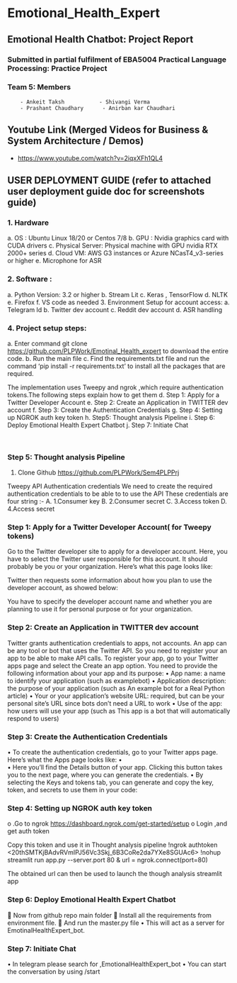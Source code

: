 # Emotional_Health_Expert

## Emotional Health Chatbot: Project Report

### Submitted in partial fulfilment of EBA5004 Practical Language Processing: Practice Project

### Team 5: Members
        - Ankeit Taksh           - Shivangi Verma
        - Prashant Chaudhary      - Anirban kar Chaudhari

## Youtube Link (Merged Videos for Business & System Architecture / Demos)
   - https://www.youtube.com/watch?v=2iqxXFh1QL4

## USER DEPLOYMENT GUIDE (refer to attached user deployment guide doc for screenshots guide)
### 1.	Hardware
a.	OS : Ubuntu Linux 18/20 or Centos 7/8 
b.	GPU : Nvidia graphics card with CUDA drivers
c.	Physical Server: Physical machine with GPU nvidia RTX 2000+ series
d.	Cloud VM: AWS G3 instances or Azure NCasT4_v3-series or higher
e.	Microphone for ASR

### 2.	Software :
a.	Python Version: 3.2 or higher
b.	Stream Lit 
c.	Keras , TensorFlow
d.	NLTK 
e.	Firefox
f.	VS code as needed
3.	Environment Setup for account access:
a.	Telegram Id
b.	Twitter dev account
c.	Reddit dev account 
d.	ASR handling 

### 4.	Project setup steps: 
a.	Enter command git clone https://github.com/PLPWork/Emotinal_Health_expert to download the entire code.
b.	Run the main file
c.	 Find the requirements.txt file and run the command ‘pip install -r requirements.txt’ to install all the packages that are required.

The implementation uses Tweepy and ngrok ,which require authentication tokens.The following steps explain how to get them
d.	Step 1: Apply for a Twitter Developer Account
e.	Step 2: Create an Application in TWITTER dev account
f.	Step 3: Create the Authentication Credentials
g.	Step 4: Setting up NGROK auth key token
h.	Step5: Thought analysis Pipeline
i.	Step 6: Deploy Emotional Health Expert Chatbot
j.	Step 7: Initiate Chat



 
### Step 5: Thought analysis Pipeline
1.	Clone Github
https://github.com/PLPWork/Sem4PLPPrj


Tweepy API Authentication credentials
We need to create the required authentication credentials to be able to to use the API
These credentials are four string :-
A.	1.Consumer key
B.	2.Consumer secret
C.	3.Access token
D.	4.Access secret
### Step 1: Apply for a Twitter Developer Account( for Tweepy tokens)

Go to the Twitter developer site to apply for a developer account. Here, you have to select the Twitter user responsible for this account. It should probably be you or your organization. Here’s what this page looks like:
 

Twitter then requests some information about how you plan to use the developer account, as showed below:

 
You have to specify the developer account name and whether you are planning to use it for personal purpose or for your organization.

### Step 2: Create an Application in TWITTER dev account
Twitter grants authentication credentials to apps, not accounts. An app can be any tool or bot that uses the Twitter API. So you need to register your an app to be able to make API calls.
To register your app, go to your Twitter apps page and select the Create an app option.
You need to provide the following information about your app and its purpose:
•	App name: a name to identify your application (such as examplebot)
•	Application description: the purpose of your application (such as An example bot for a Real Python article)
•	Your or your application’s website URL: required, but can be your personal site’s URL since bots don’t need a URL to work
•	Use of the app: how users will use your app (such as This app is a bot that will automatically respond to users)

### Step 3: Create the Authentication Credentials
•	To create the authentication credentials, go to your Twitter apps page. Here’s what the Apps page looks like:
•	 
•	Here you’ll find the Details button of your app. Clicking this button takes you to the next page, where you can generate the credentials.
•	By selecting the Keys and tokens tab, you can generate and copy the key, token, and secrets to use them in your code:


 

### Step 4: Setting up NGROK auth key token
o	.Go to ngrok https://dashboard.ngrok.com/get-started/setup
o	Login ,and get auth token
 

Copy this token and use it in Thought analysis pipeline
!ngrok authtoken <20thSMTKjBAdvRVmIPJ56Vc3Skj_6B3CoRe2da7YXe8SGUAc6>
!nohup streamlit run app.py --server.port 80 &
url = ngrok.connect(port=80)

The obtained url can then be used to launch the though analysis streamlit app

### Step 6: Deploy Emotional Health Expert Chatbot

	Now from github repo main folder
	Install all the requirements from environment file.
	And run the master.py file 
<add screenshot>
•	This will act as a server for EmotinalHealthExpert_bot.

### Step 7: Initiate Chat
•	In telegram please search for ,EmotionalHealthExpert_bot
•	You can start the conversation by using /start




